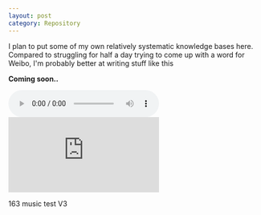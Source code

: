 ```yaml
---
layout: post
category: Repository
---
```


I plan to put some of my own relatively systematic knowledge bases here. Compared to struggling for half a day trying to come up with a word for Weibo, I'm probably better at writing stuff like this

**Coming soon..**

<audio controls>
  <source src="http://music.163.com/song/media/outer/url?id=317151.mp3" type="audio/mpeg">
  Your browser does not support the audio element.
</audio>

<iframe src="https://player.bilibili.com/player.html?aid=899564058&bvid=BV1cN4y1V76L&cid=804568554&p=1" scrolling="no" border="0" frameborder="no" framespacing="0" allowfullscreen="true"> </iframe>

163 music test V3
